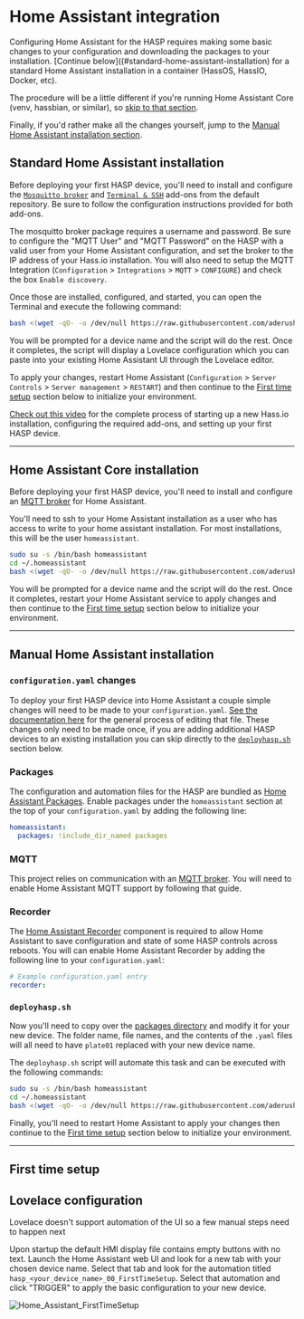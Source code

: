 # Home Assistant integration

Configuring Home Assistant for the HASP requires making some basic changes to your configuration and downloading the packages to your installation.  [Continue below]((#standard-home-assistant-installation) for a standard Home Assistant installation in a container (HassOS, HassIO, Docker, etc).

The procedure will be a little different if you're running Home Assistant Core (venv, hassbian, or similar), so [skip to that section](#home-assistant-core-installation).

Finally, if you'd rather make all the changes yourself, jump to the [Manual Home Assistant installation section](#manual-home-assistant-installation).

## Standard Home Assistant installation

Before deploying your first HASP device, you'll need to install and configure the [`Mosquitto broker`](https://www.home-assistant.io/addons/mosquitto/) and [`Terminal & SSH`](https://www.home-assistant.io/addons/ssh/) add-ons from the default repository.  Be sure to follow the configuration instructions provided for both add-ons.

The mosquitto broker package requires a username and password.  Be sure to configure the "MQTT User" and "MQTT Password" on the HASP with a valid user from your Home Assistant configuration, and set the broker to the IP address of your Hass.io installation.  You will also need to setup the MQTT Integration (`Configuration` > `Integrations` > `MQTT` > `CONFIGURE`) and check the box `Enable discovery`.

Once those are installed, configured, and started, you can open the Terminal and execute the following command:

```bash
bash <(wget -qO- -o /dev/null https://raw.githubusercontent.com/aderusha/HASwitchPlate/master/Home_Assistant/deployhasp.sh)
```

You will be prompted for a device name and the script will do the rest.  Once it completes, the script will display a Lovelace configuration which you can paste into your existing Home Assistant UI through the Lovelace editor.

To apply your changes, restart Home Assistant (`Configuration` > `Server Controls` > `Server management` > `RESTART`) and then continue to the [First time setup](#first-time-setup) section below to initialize your environment.

[Check out this video](https://youtu.be/wbtVfuDKaM4) for the complete process of starting up a new Hass.io installation, configuring the required add-ons, and setting up your first HASP device.

---

## Home Assistant Core installation

Before deploying your first HASP device, you'll need to install and configure an [MQTT broker](https://www.home-assistant.io/docs/mqtt/broker) for Home Assistant.

You'll need to ssh to your Home Assistant installation as a user who has access to write to your home assistant installation.  For most installations, this will be the user `homeassistant`.

```bash
sudo su -s /bin/bash homeassistant
cd ~/.homeassistant
bash <(wget -qO- -o /dev/null https://raw.githubusercontent.com/aderusha/HASwitchPlate/master/Home_Assistant/deployhasp.sh)
```

You will be prompted for a device name and the script will do the rest.  Once it completes, restart your Home Assistant service to apply changes and then continue to the [First time setup](#first-time-setup) section below to initialize your environment.

---

## Manual Home Assistant installation

### `configuration.yaml` changes

To deploy your first HASP device into Home Assistant a couple simple changes will need to be made to your `configuration.yaml`.  [See the documentation here](https://www.home-assistant.io/getting-started/configuration/) for the general process of editing that file.  These changes only need to be made once, if you are adding additional HASP devices to an existing installation you can skip directly to the [`deployhasp.sh`](#deployhaspsh) section below.

### Packages

The configuration and automation files for the HASP are bundled as [Home Assistant Packages](https://www.home-assistant.io/docs/configuration/packages/).  Enable packages under the `homeassistant` section at the top of your `configuration.yaml` by adding the following line:

```yaml
homeassistant:
  packages: !include_dir_named packages
```

### MQTT

This project relies on communication with an [MQTT broker](https://www.home-assistant.io/docs/mqtt/broker).  You will need to enable Home Assistant MQTT support by following that guide.

### Recorder

The [Home Assistant Recorder](https://www.home-assistant.io/components/recorder/) component is required to allow Home Assistant to save configuration and state of some HASP controls across reboots.  You will can enable Home Assistant Recorder by adding the following line to your `configuration.yaml`:

```yaml
# Example configuration.yaml entry
recorder:
```

### `deployhasp.sh`

Now you'll need to copy over the [packages directory](https://github.com/aderusha/HASwitchPlate/tree/master/Home_Assistant/packages) and modify it for your new device.  The folder name, file names, and the contents of the `.yaml` files will all need to have `plate01` replaced with your new device name.

The `deployhasp.sh` script will automate this task and can be executed with the following commands:

```bash
sudo su -s /bin/bash homeassistant
cd ~/.homeassistant
bash <(wget -qO- -o /dev/null https://raw.githubusercontent.com/aderusha/HASwitchPlate/master/Home_Assistant/deployhasp.sh)
```

Finally, you'll need to restart Home Assistant to apply your changes then continue to the [First time setup](#first-time-setup) section below to initialize your environment.

---

## First time setup

## Lovelace configuration

Lovelace doesn't support automation of the UI so a few manual steps need to happen next

Upon startup the default HMI display file contains empty buttons with no text.  Launch the Home Assistant web UI and look for a new tab with your chosen device name.  Select that tab and look for the automation titled `hasp_<your_device_name>_00_FirstTimeSetup`.  Select that automation and click "TRIGGER" to apply the basic configuration to your new device.

![Home_Assistant_FirstTimeSetup](https://github.com/aderusha/HASwitchPlate/blob/master/Documentation/Images/Home_Assistant_FirstTimeSetup.png?raw=true)
